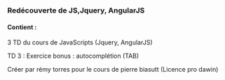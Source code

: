 ### Redécouverte de JS,Jquery, AngularJS

#### Contient :

3 TD du cours de JavaScripts (Jquery, AngularJS)

TD 3 : Exercice bonus : autocomplétion (TAB)

Créer par rémy torres pour le cours de pierre biasutt (Licence pro dawin)
